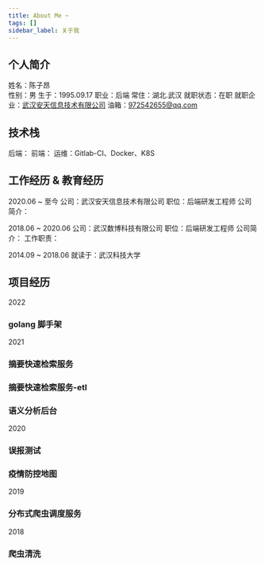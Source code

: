```yaml
---
title: About Me ~
tags: []
sidebar_label: 关于我
---
```


## 个人简介
姓名：陈子昂  
性别：男
生于：1995.09.17
职业：后端
常住：湖北.武汉
就职状态：在职
就职企业：[武汉安天信息技术有限公司](https://www.avlsec.com/zh-hans/home)
油箱：972542655@qq.com

## 技术栈
后端：
前端：
运维：Gitlab-CI、Docker、K8S

## 工作经历 & 教育经历
2020.06 ~ 至今
公司：武汉安天信息技术有限公司
职位：后端研发工程师
公司简介：

2018.06 ~ 2020.06
公司：武汉数博科技有限公司
职位：后端研发工程师
公司简介：
工作职责：

2014.09 ~ 2018.06
就读于：武汉科技大学

## 项目经历
2022
### golang 脚手架

2021
### 摘要快速检索服务

### 摘要快速检索服务-etl

### 语义分析后台

2020
### 误报测试

### 疫情防控地图

2019
### 分布式爬虫调度服务

2018
### 爬虫清洗





<!--
可以做的外块:

帮助搭建 github 个人博客

如果你不关注博客搭建的技术
如果你不想承担维护服务器的费用
如果你不想频繁部署上线博客系统

如果你只是单独的想有一个网站用于记录自己的日常博客、笔记
那么你可以购买此服务

你会得到：
1、一个看山去还不错的静态博客网站（参考）
2、仅仅需要新增和添加文件，然后推送到仓库。博客/笔记 即可自动更新
3、来自 czasg 的 star

你仅需要提供：
方案一：
1、个人github的账号密码（适用纯小白，github账户有一定价值的请勿选择此方案）
2、部署完成后修改密码即可
方案二：
1、新建空白仓库
2、将czasg添加为管理员
-->


<!--
可以做的外块:

在线培训 git 操作

直接使用码云即可。需要注意下如何让对方加入到自己的仓库中（本地是否有git，没有的话可能还需要提供安装）
如果你日常工作中需要使用git
如果你不需要高深的git提交规范
那么你可以购买此服务，一对一在线实战教程，期间无需做笔记，直接实操。
流程：
1、在线平台
2、登录码云，创建代码仓库，添加你至管理员
3、创建项目
4、共同操作推送项目


你会得到：
1、基本的git多人协作规范
2、git基于指令的变基
3、git基于指令的回滚
4、git基于软件的回滚与冲突解决
-->